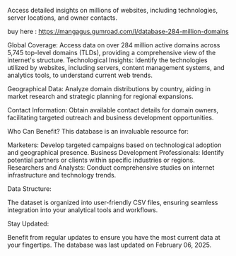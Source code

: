 Access detailed insights on millions of websites, including technologies, server locations, and owner contacts.

buy here : https://mangagus.gumroad.com/l/database-284-million-domains

Global Coverage: Access data on over 284 million active domains across 5,745 top-level domains (TLDs), providing a comprehensive view of the internet's structure.
Technological Insights: Identify the technologies utilized by websites, including servers, content management systems, and analytics tools, to understand current web trends.

Geographical Data: Analyze domain distributions by country, aiding in market research and strategic planning for regional expansions.

Contact Information: Obtain available contact details for domain owners, facilitating targeted outreach and business development opportunities.


Who Can Benefit?
This database is an invaluable resource for:

Marketers: Develop targeted campaigns based on technological adoption and geographical presence.
Business Development Professionals: Identify potential partners or clients within specific industries or regions.
Researchers and Analysts: Conduct comprehensive studies on internet infrastructure and technology trends.

Data Structure:

The dataset is organized into user-friendly CSV files, ensuring seamless integration into your analytical tools and workflows.

Stay Updated:

Benefit from regular updates to ensure you have the most current data at your fingertips. The database was last updated on February 06, 2025.

